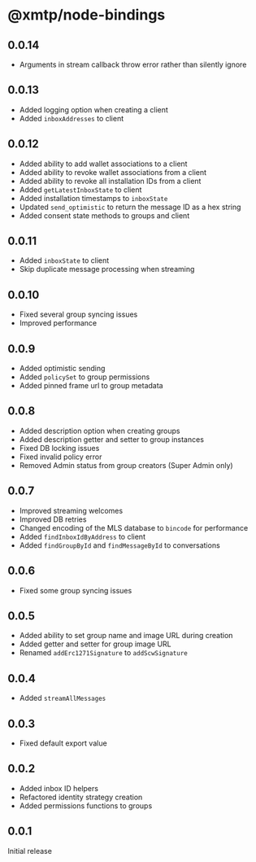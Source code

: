 # @xmtp/node-bindings

## 0.0.14

- Arguments in stream callback throw error rather than silently ignore

## 0.0.13

- Added logging option when creating a client
- Added `inboxAddresses` to client

## 0.0.12

- Added ability to add wallet associations to a client
- Added ability to revoke wallet associations from a client
- Added ability to revoke all installation IDs from a client
- Added `getLatestInboxState` to client
- Added installation timestamps to `inboxState`
- Updated `send_optimistic` to return the message ID as a hex string
- Added consent state methods to groups and client

## 0.0.11

- Added `inboxState` to client
- Skip duplicate message processing when streaming

## 0.0.10

- Fixed several group syncing issues
- Improved performance

## 0.0.9

- Added optimistic sending
- Added `policySet` to group permissions
- Added pinned frame url to group metadata

## 0.0.8

- Added description option when creating groups
- Added description getter and setter to group instances
- Fixed DB locking issues
- Fixed invalid policy error
- Removed Admin status from group creators (Super Admin only)

## 0.0.7

- Improved streaming welcomes
- Improved DB retries
- Changed encoding of the MLS database to `bincode` for performance
- Added `findInboxIdByAddress` to client
- Added `findGroupById` and `findMessageById` to conversations

## 0.0.6

- Fixed some group syncing issues

## 0.0.5

- Added ability to set group name and image URL during creation
- Added getter and setter for group image URL
- Renamed `addErc1271Signature` to `addScwSignature`

## 0.0.4

- Added `streamAllMessages`

## 0.0.3

- Fixed default export value

## 0.0.2

- Added inbox ID helpers
- Refactored identity strategy creation
- Added permissions functions to groups

## 0.0.1

Initial release
